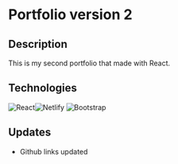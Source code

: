 # Portfolio version 2

## Description

This is my second portfolio that made with React.

## Technologies

![React](https://img.shields.io/badge/react-%2320232a.svg?style=for-the-badge&logo=react&logoColor=%2361DAFB)![Netlify](https://img.shields.io/badge/netlify-%23000000.svg?style=for-the-badge&logo=netlify&logoColor=#00C7B7) ![Bootstrap](https://img.shields.io/badge/bootstrap-%23563D7C.svg?style=for-the-badge&logo=bootstrap&logoColor=white)

## Updates

- Github links updated

